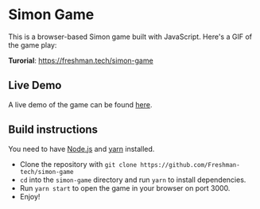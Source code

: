 # Simon Game

This is a browser-based Simon game built with JavaScript. Here's a GIF of the
game play:

**Turorial**: https://freshman.tech/simon-game

## Live Demo

A live demo of the game can be found [here](https://freshman-simon.surge.sh/).

## Build instructions

You need to have [Node.js](https://nodejs.org/en/download/) and [yarn](https://yarnpkg.com/lang/en/docs/install/) installed.

- Clone the repository with `git clone https://github.com/Freshman-tech/simon-game`
- `cd` into the `simon-game` directory and run `yarn` to install dependencies.
- Run `yarn start` to open the game in your browser on port 3000.
- Enjoy!
